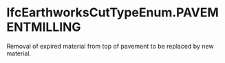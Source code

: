 IfcEarthworksCutTypeEnum.PAVEMENTMILLING
========================================
Removal of expired material from top of pavement to be replaced by new
material.  
  


